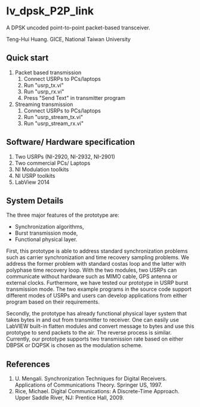 # lv_dpsk_P2P_link

A DPSK uncoded point-to-point packet-based transceiver.

Teng-Hui Huang. GICE, National Taiwan University

## Quick start
1. Packet based transmission
     1. Connect USRPs to PCs/laptops
     2. Run "usrp_tx.vi"
     3. Run "usrp_rx.vi"
     4. Press "Send Text" in transmitter program
2. Streaming transmission
    1. Connect USRPs to PCs/laptops
    2. Run "usrp_stream_tx.vi"
    3. Run "usrp_stream_rx.vi"

## Software/ Hardware specification
1. Two USRPs (NI-2920, NI-2932, NI-2901) 
2. Two commercial PCs/ Laptops
3. NI Modulation toolkits
4. NI USRP toolkits
5. LabView 2014

## System Details
The three major features of the prototype are: 
* Synchronization algorithms, 
* Burst transmission mode, 
* Functional physical layer.

First, this prototype is able to address standard synchronization problems such as carrier synchronization and time recovery sampling problems. We address the former problem with standard costas loop and the latter with polyphase time recovery loop. With the two modules, two USRPs can communicate without hardware such as MIMO cable, GPS antenna or external clocks. Furthermore, we have tested our prototype in USRP burst transmission mode. The two example programs in the source code support different modes of USRPs and users can develop applications from either program based on their requirements.

Secondly, the prototype has already functional physical layer system that takes bytes in and out from transmitter to receiver. One can easily use LabVIEW built-in flatten modules and convert message to bytes and use this prototype to send packets to the air. The reverse process is similar. Currently, our prototype supports two transmission rate based on either DBPSK or DQPSK is chosen as the modulation scheme.


## References
1. U. Mengali. Synchronization Techniques for Digital Receivers. Applications of
Communications Theory. Springer US, 1997.
2. Rice, Michael. Digital Communications: A Discrete-Time Approach. Upper Saddle River, NJ: Prentice Hall, 2009. 
